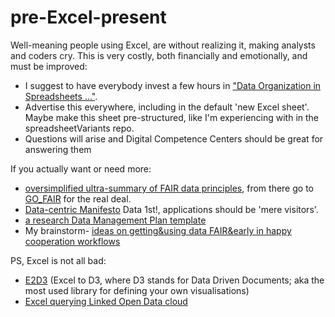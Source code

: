 # pre-Excel-present
Well-meaning people using Excel, are without realizing it, making analysts and coders cry.
This is very costly, both financially and emotionally, and must be improved:
- I suggest to have everybody invest a few hours in ["Data Organization in Spreadsheets ..."](https://datacarpentry.org/spreadsheet-ecology-lesson/).
- Advertise this everywhere, including in the default 'new Excel sheet'. Maybe make this sheet pre-structured, like I'm experiencing with in the spreadsheetVariants repo.
- Questions will arise and Digital Competence Centers should be great for answering them

If you actually want or need more:
- [oversimplified ultra-summary of FAIR data principles](https://srs.saxion.nl/wp-content/uploads/2019/01/SRS_poster_2019_FAIR-724x1024.jpg), from there go to [GO_FAIR](https://go-fair.org) for the real deal.
- [Data-centric Manifesto](http://datacentricmanifesto.org/) Data 1st!, applications should be 'mere visitors'.
- [a research Data Management Plan template](https://srs.saxion.nl/dmp_template/)
- My brainstorm- [ideas on getting&using data FAIR&early in happy cooperation workflows](https://github.com/search?q=user%3Asteltenpower+fair-early)

PS, Excel is not all bad:
- [E2D3](https://e2d3.org) (Excel to D3, where D3 stands for Data Driven Documents; aka the most used library for defining your own visualisations)
- [Excel querying Linked Open Data cloud](https://mobile.twitter.com/kidehen/status/1248711829070774274)
